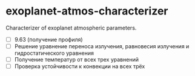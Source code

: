 # exoplanet-atmos-characterizer
Characterizer of exoplanet atmospheric parameters.

- [ ] 9.63 (получение профиля)
- [ ] Решение уравнение переноса излучения, равновесия излучения и гидростатического уравнения
- [ ] Получение температур от всех трех уравнений
- [ ] Проверка устойчивости к конвекции на всех трёх 
